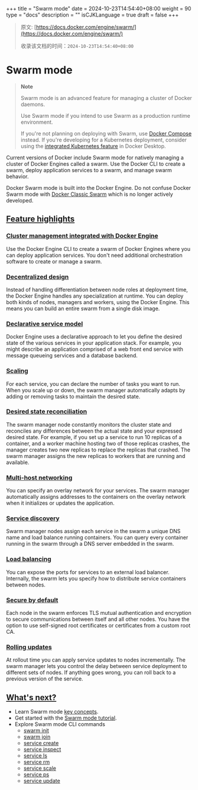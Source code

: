 +++
title = "Swarm mode"
date = 2024-10-23T14:54:40+08:00
weight = 90
type = "docs"
description = ""
isCJKLanguage = true
draft = false
+++

> 原文: [https://docs.docker.com/engine/swarm/](https://docs.docker.com/engine/swarm/)
>
> 收录该文档的时间：`2024-10-23T14:54:40+08:00`

# Swarm mode

> **Note**
>
> 
>
> Swarm mode is an advanced feature for managing a cluster of Docker daemons.
>
> Use Swarm mode if you intend to use Swarm as a production runtime environment.
>
> If you're not planning on deploying with Swarm, use [Docker Compose](https://docs.docker.com/compose/) instead. If you're developing for a Kubernetes deployment, consider using the [integrated Kubernetes feature](https://docs.docker.com/desktop/kubernetes/) in Docker Desktop.

Current versions of Docker include Swarm mode for natively managing a cluster of Docker Engines called a swarm. Use the Docker CLI to create a swarm, deploy application services to a swarm, and manage swarm behavior.

Docker Swarm mode is built into the Docker Engine. Do not confuse Docker Swarm mode with [Docker Classic Swarm](https://github.com/docker/classicswarm) which is no longer actively developed.

## [Feature highlights](https://docs.docker.com/engine/swarm/#feature-highlights)

### [Cluster management integrated with Docker Engine](https://docs.docker.com/engine/swarm/#cluster-management-integrated-with-docker-engine)

Use the Docker Engine CLI to create a swarm of Docker Engines where you can deploy application services. You don't need additional orchestration software to create or manage a swarm.

### [Decentralized design](https://docs.docker.com/engine/swarm/#decentralized-design)

Instead of handling differentiation between node roles at deployment time, the Docker Engine handles any specialization at runtime. You can deploy both kinds of nodes, managers and workers, using the Docker Engine. This means you can build an entire swarm from a single disk image.

### [Declarative service model](https://docs.docker.com/engine/swarm/#declarative-service-model)

Docker Engine uses a declarative approach to let you define the desired state of the various services in your application stack. For example, you might describe an application comprised of a web front end service with message queueing services and a database backend.

### [Scaling](https://docs.docker.com/engine/swarm/#scaling)

For each service, you can declare the number of tasks you want to run. When you scale up or down, the swarm manager automatically adapts by adding or removing tasks to maintain the desired state.

### [Desired state reconciliation](https://docs.docker.com/engine/swarm/#desired-state-reconciliation)

The swarm manager node constantly monitors the cluster state and reconciles any differences between the actual state and your expressed desired state. For example, if you set up a service to run 10 replicas of a container, and a worker machine hosting two of those replicas crashes, the manager creates two new replicas to replace the replicas that crashed. The swarm manager assigns the new replicas to workers that are running and available.

### [Multi-host networking](https://docs.docker.com/engine/swarm/#multi-host-networking)

You can specify an overlay network for your services. The swarm manager automatically assigns addresses to the containers on the overlay network when it initializes or updates the application.

### [Service discovery](https://docs.docker.com/engine/swarm/#service-discovery)

Swarm manager nodes assign each service in the swarm a unique DNS name and load balance running containers. You can query every container running in the swarm through a DNS server embedded in the swarm.

### [Load balancing](https://docs.docker.com/engine/swarm/#load-balancing)

You can expose the ports for services to an external load balancer. Internally, the swarm lets you specify how to distribute service containers between nodes.

### [Secure by default](https://docs.docker.com/engine/swarm/#secure-by-default)

Each node in the swarm enforces TLS mutual authentication and encryption to secure communications between itself and all other nodes. You have the option to use self-signed root certificates or certificates from a custom root CA.

### [Rolling updates](https://docs.docker.com/engine/swarm/#rolling-updates)

At rollout time you can apply service updates to nodes incrementally. The swarm manager lets you control the delay between service deployment to different sets of nodes. If anything goes wrong, you can roll back to a previous version of the service.

## [What's next?](https://docs.docker.com/engine/swarm/#whats-next)

- Learn Swarm mode [key concepts](https://docs.docker.com/engine/swarm/key-concepts/).
- Get started with the [Swarm mode tutorial](https://docs.docker.com/engine/swarm/swarm-tutorial/).
- Explore Swarm mode CLI commands
  - [swarm init](https://docs.docker.com/reference/cli/docker/swarm/init/)
  - [swarm join](https://docs.docker.com/reference/cli/docker/swarm/join/)
  - [service create](https://docs.docker.com/reference/cli/docker/service/create/)
  - [service inspect](https://docs.docker.com/reference/cli/docker/service/inspect/)
  - [service ls](https://docs.docker.com/reference/cli/docker/service/ls/)
  - [service rm](https://docs.docker.com/reference/cli/docker/service/rm/)
  - [service scale](https://docs.docker.com/reference/cli/docker/service/scale/)
  - [service ps](https://docs.docker.com/reference/cli/docker/service/ps/)
  - [service update](https://docs.docker.com/reference/cli/docker/service/update/)

